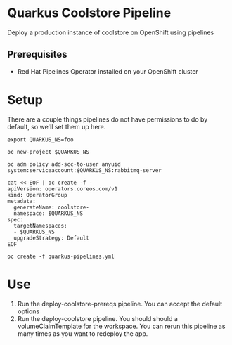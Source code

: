 # Quarkus Coolstore Pipeline
Deploy a production instance of coolstore on OpenShift using pipelines

## Prerequisites
- Red Hat Pipelines Operator installed on your OpenShift cluster

# Setup
There are a couple things pipelines do not have permissions to do by default, so we'll set them up here.

```
export QUARKUS_NS=foo

oc new-project $QUARKUS_NS

oc adm policy add-scc-to-user anyuid system:serviceaccount:$QUARKUS_NS:rabbitmq-server

cat << EOF | oc create -f -
apiVersion: operators.coreos.com/v1
kind: OperatorGroup
metadata:
  generateName: coolstore-
  namespace: $QUARKUS_NS
spec:
  targetNamespaces:
  - $QUARKUS_NS
  upgradeStrategy: Default
EOF

oc create -f quarkus-pipelines.yml
```

# Use
1. Run the deploy-coolstore-prereqs pipeline. You can accept the default options
1. Run the deploy-coolstore pipeline. You should should a volumeClaimTemplate for the workspace. You can rerun this pipeline as many times as you want to redeploy the app.
